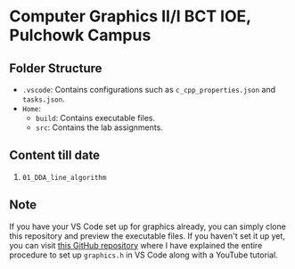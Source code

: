 # Computer Graphics II/I BCT IOE, Pulchowk Campus

## Folder Structure 
- `.vscode`: Contains configurations such as `c_cpp_properties.json` and `tasks.json`.
- `Home`: 
  - `build`: Contains executable files.
  - `src`: Contains the lab assignments.

## Content till date
1. `01_DDA_line_algorithm`

## Note
If you have your VS Code set up for graphics already, you can simply clone this repository and preview the executable files. If you haven't set it up yet, you can visit [this GitHub repository](https://github.com/masabinhok/How-to-Setup-Graphics.h-for-Visual-Studio-Code) where I have explained the entire procedure to set up `graphics.h` in VS Code along with a YouTube tutorial.
